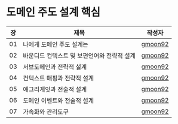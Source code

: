 # 도메인 주도 설계 핵심

| 장   | 제목                       | 작성자         |
|-----|--------------------------|-------------|
| 01  | 나에게 도메인 주도 설계는           | [gmoon92](https://github.com/gmoon92/read-books-for-programmers/blob/main/%EB%8F%84%EB%A9%94%EC%9D%B8%20%EC%A3%BC%EB%8F%84%20%EC%84%A4%EA%B3%84%20%ED%95%B5%EC%8B%AC/01.%20%EB%82%98%EC%97%90%EA%B2%8C%20%EB%8F%84%EB%A9%94%EC%9D%B8%20%EC%A3%BC%EB%8F%84%20%EC%84%A4%EA%B3%84%EB%8A%94/gmoon92.md) |
| 02  | 바운디드 컨텍스트 및 보편언어와 전략적 설계 | [gmoon92](https://github.com/gmoon92/read-books-for-programmers/blob/main/%EB%8F%84%EB%A9%94%EC%9D%B8%20%EC%A3%BC%EB%8F%84%20%EC%84%A4%EA%B3%84%20%ED%95%B5%EC%8B%AC/02.%20%EB%B0%94%EC%9A%B4%EB%94%94%EB%93%9C%20%EC%BB%A8%ED%85%8D%EC%8A%A4%ED%8A%B8%20%EB%B0%8F%20%EB%B3%B4%ED%8E%B8%EC%96%B8%EC%96%B4%EC%99%80%20%EC%A0%84%EB%9E%B5%EC%A0%81%20%EC%84%A4%EA%B3%84/gmoon92.md) |
| 03  | 서브도메인과 전략적 설계            | [gmoon92](https://github.com/gmoon92/read-books-for-programmers/blob/main/%EB%8F%84%EB%A9%94%EC%9D%B8%20%EC%A3%BC%EB%8F%84%20%EC%84%A4%EA%B3%84%20%ED%95%B5%EC%8B%AC/03.%20%EC%84%9C%EB%B8%8C%EB%8F%84%EB%A9%94%EC%9D%B8%EA%B3%BC%20%EC%A0%84%EB%9E%B5%EC%A0%81%20%EC%84%A4%EA%B3%84/gmoon92.md) |
| 04  | 컨텍스트 매핑과 전략적 설계          | [gmoon92](https://github.com/gmoon92/read-books-for-programmers/blob/main/%EB%8F%84%EB%A9%94%EC%9D%B8%20%EC%A3%BC%EB%8F%84%20%EC%84%A4%EA%B3%84%20%ED%95%B5%EC%8B%AC/04.%20%EC%BB%A8%ED%85%8D%EC%8A%A4%ED%8A%B8%20%EB%A7%A4%ED%95%91%EA%B3%BC%20%EC%A0%84%EB%9E%B5%EC%A0%81%20%EC%84%A4%EA%B3%84/gmoon92.md) |
| 05  | 애그리게잇과 전술적 설계            | [gmoon92](https://github.com/gmoon92/read-books-for-programmers/blob/main/%EB%8F%84%EB%A9%94%EC%9D%B8%20%EC%A3%BC%EB%8F%84%20%EC%84%A4%EA%B3%84%20%ED%95%B5%EC%8B%AC/05.%20%EC%95%A0%EA%B7%B8%EB%A6%AC%EA%B2%8C%EC%9E%87%EA%B3%BC%20%EC%A0%84%EC%88%A0%EC%A0%81%20%EC%84%A4%EA%B3%84/gmoon92.md) |
| 06  | 도메인 이벤트와 전술적 설계          | [gmoon92](https://github.com/gmoon92/read-books-for-programmers/blob/main/%EB%8F%84%EB%A9%94%EC%9D%B8%20%EC%A3%BC%EB%8F%84%20%EC%84%A4%EA%B3%84%20%ED%95%B5%EC%8B%AC/06.%20%EB%8F%84%EB%A9%94%EC%9D%B8%20%EC%9D%B4%EB%B2%A4%ED%8A%B8%EC%99%80%20%EC%A0%84%EC%88%A0%EC%A0%81%20%EC%84%A4%EA%B3%84/gmoon92.md) |
| 07  | 가속화와 관리도구                | [gmoon92](https://github.com/gmoon92/read-books-for-programmers/blob/main/%EB%8F%84%EB%A9%94%EC%9D%B8%20%EC%A3%BC%EB%8F%84%20%EC%84%A4%EA%B3%84%20%ED%95%B5%EC%8B%AC/07.%20%EA%B0%80%EC%86%8D%ED%99%94%EC%99%80%20%EA%B4%80%EB%A6%AC%20%EB%8F%84%EA%B5%AC/gmoon92.md) |
